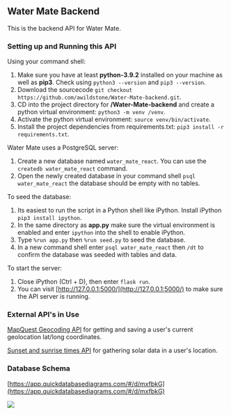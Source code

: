 ## Water Mate Backend

This is the backend API for Water Mate.

### Setting up and Running this API

Using your command shell:

1. Make sure you have at least **python-3.9.2** installed on your machine as well as **pip3**. Check using `python3 --version` and `pip3 --version`.
2. Download the sourcecode `git checkout https://github.com/awildstone/Water-Mate-backend.git`.
3. CD into the project directory for **/Water-Mate-backend** and create a python virtual environment: `python3 -m venv /venv`.
4. Activate the python virtual environment: `source venv/bin/activate`.
5. Install the project dependencies from requirements.txt: `pip3 install -r requirements.txt`.

Water Mate uses a PostgreSQL server:

1. Create a new database named `water_mate_react`. You can use the `createdb water_mate_react` command.
2. Open the newly created database in your command shell `psql water_mate_react` the database should be empty with no tables.

To seed the database:

1. Its easiest to run the script in a Python shell like iPython. Install iPython `pip3 install ipython`.
2. In the same directory as **app.py** make sure the virtual environment is enabled and enter `ipython` into the shell to enable iPython.
3. Type `%run app.py` then `%run seed.py` to seed the database.
4. In a new command shell enter `psql water_mate_react` then `/dt` to confirm the database was seeded with tables and data.

To start the server:

1. Close iPython (Ctrl + D), then enter `flask run`. 
2. You can visit [http://127.0.0.1:5000/](http://127.0.0.1:5000/) to make sure the API server is running.

### External API's in Use

[MapQuest Geocoding API](https://developer.mapquest.com/documentation/geocoding-api/) for getting and saving a user's current geolocation lat/long coordinates.

[Sunset and sunrise times API](https://sunrise-sunset.org/api) for gathering solar data in a user's location.

### Database Schema

[https://app.quickdatabasediagrams.com/#/d/mxfbkG](https://app.quickdatabasediagrams.com/#/d/mxfbkG)

![](https://user-images.githubusercontent.com/11568530/143668498-8e84f1b1-f65a-49e2-9cc2-423ccc572cf8.png)